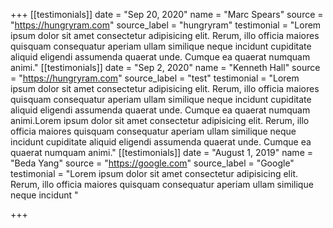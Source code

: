 +++
[[testimonials]]
date = "Sep 20, 2020"
name = "Marc Spears"
source = "https://hungryram.com"
source_label = "hungryram"
testimonial = "Lorem ipsum dolor sit amet consectetur adipisicing elit. Rerum, illo officia maiores quisquam consequatur aperiam ullam similique neque incidunt cupiditate aliquid eligendi assumenda quaerat unde. Cumque ea quaerat numquam animi."
[[testimonials]]
date = "Sep 2, 2020"
name = "Kenneth Hall"
source = "https://hungryram.com"
source_label = "test"
testimonial = "Lorem ipsum dolor sit amet consectetur adipisicing elit. Rerum, illo officia maiores quisquam consequatur aperiam ullam similique neque incidunt cupiditate aliquid eligendi assumenda quaerat unde. Cumque ea quaerat numquam animi.Lorem ipsum dolor sit amet consectetur adipisicing elit. Rerum, illo officia maiores quisquam consequatur aperiam ullam similique neque incidunt cupiditate aliquid eligendi assumenda quaerat unde. Cumque ea quaerat numquam animi."
[[testimonials]]
date = "August 1, 2019"
name = "Beda Yang"
source = "https://google.com"
source_label = "Google"
testimonial = "Lorem ipsum dolor sit amet consectetur adipisicing elit. Rerum, illo officia maiores quisquam consequatur aperiam ullam similique neque incidunt "

+++
